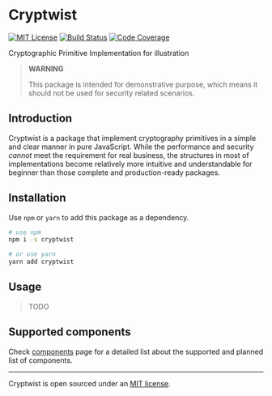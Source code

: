 # Cryptwist

[![MIT License](https://img.shields.io/npm/l/cross-env.svg?style=flat-square)](./LICENSE)
[![Build Status](https://img.shields.io/travis/Jack-Q/cryptwist.svg?style=flat-square)](https://travis-ci.org/Jack-Q/cryptwist)
[![Code Coverage](https://img.shields.io/codecov/c/github/Jack-Q/cryptwist.svg?style=flat-square)](https://codecov.io/github/Jack-Q/cryptwist)



Cryptographic Primitive Implementation for illustration

> **WARNING**
>
> This package is intended for demonstrative purpose, which means it
> should not be used for security related scenarios.


## Introduction

Cryptwist is a package that implement cryptography primitives in a simple and clear manner
in pure JavaScript. While the performance and security *cannot* meet the requirement
for real business, the structures in most of implementations become relatively
more intuitive and understandable for beginner than those complete and production-ready packages.

## Installation

Use `npm` or `yarn` to add this package as a dependency.

```bash
# use npm
npm i -s cryptwist

# or use yarn
yarn add cryptwist
```

## Usage

> TODO

## Supported components

Check [components](./components.md) page for a detailed list about the 
supported and planned list of components.

---
Cryptwist is open sourced under an [MIT license](./LICENSE).